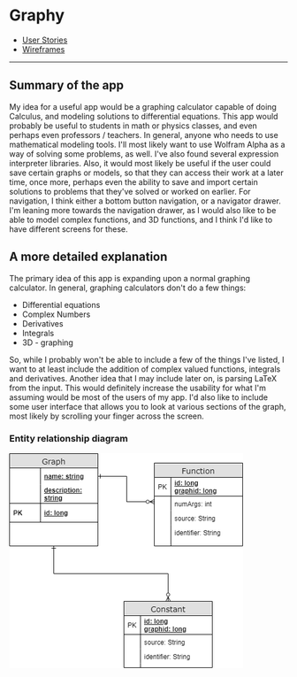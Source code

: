 # Graphy

* [User Stories](docs/user-stories.md)
* [Wireframes](docs/wireframes.md)

***
## Summary of the app 

My idea for a useful app would be a graphing calculator capable of doing Calculus, and modeling solutions to differential equations. 
This app would probably be useful to students in math or physics classes, and even perhaps even professors / teachers. In general, 
anyone who needs to use mathematical modeling tools. I'll most likely want to use Wolfram Alpha as a way of solving some problems, 
as well. I've also found several expression interpreter libraries. Also, it would most likely be useful if the user could save 
certain graphs or models, so that they can access their work at a later time, once more, perhaps even the ability to save and import 
certain solutions to problems that they've solved or worked on earlier. For navigation, I think either a bottom button navigation, 
or a navigator drawer. I'm leaning more towards the navigation drawer, as I would also like to be able to model complex functions, 
and 3D functions, and I think I'd like to have different screens for these.

## A more detailed explanation

The primary idea of this app is expanding upon a normal graphing calculator. In general, graphing calculators don't do a few things:
* Differential equations
* Complex Numbers
* Derivatives
* Integrals
* 3D - graphing

So, while I probably won't be able to include a few of the things I've listed, I want to at least include the addition of complex 
valued functions, integrals and derivatives. Another idea that I may include later on, is parsing LaTeX from the input. This would 
definitely increase the usability for what I'm assuming would be most of the users of my app. I'd also like to include some user 
interface that allows you to look at various sections of the graph, most likely by scrolling your finger across the screen. 

### Entity relationship diagram
![](docs\ERDVersion1.png)